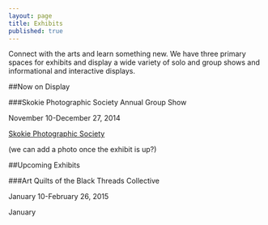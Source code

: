 ```yaml
---
layout: page
title: Exhibits
published: true
---
```


Connect with the arts and learn something new. We have three primary spaces for exhibits and display a wide variety of solo and group shows and informational and interactive displays.

##Now on Display

###Skokie Photographic Society Annual Group Show

November 10-December 27, 2014

[Skokie Photographic Society](http://www.skokiephotosociety.org/)

(we can add a photo once the exhibit is up?)

##Upcoming Exhibits

###Art Quilts of the Black Threads Collective

January 10-February 26, 2015







January 





